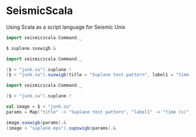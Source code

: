 # SeismicScala
Using Scala as a script language for Seismic Unix


````scala
import seismicscala.Command._

$.suplane.suxwigb.&
````


````scala
import seismicscala.Command._

($ > "junk.su").suplane.!
($ < "junk.su").suxwigb(title = "Suplane test pattern", label1 = "time (s)", label2 ="trace number").! 
````


````scala
import seismicscala.Command._

($ > "junk.su").suplane.!

val image = $ < "junk.su"
params = Map("title" -> "Suplane test pattern", "label1" -> "time (s)", "label2" -> "trace number")

image.suxwigb(params).&
(image > "suplane.eps").supswigb(params).&
````
